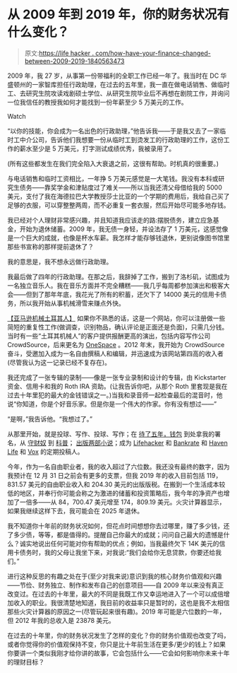 # 从 2009 年到 2019 年，你的财务状况有什么变化？

> 原文:[https://life hacker . com/how-have-your-finance-changed-between-2009-2019-1840563473](https://lifehacker.com/how-have-your-finances-changed-between-2009-and-2019-1840563473)

2009 年，我 27 岁，从事第一份带福利的全职工作已经一年了。我当时在 DC 华盛顿州的一家智库担任行政助理，在过去的五年里，我一直在做电话销售、做临时工、去研究生院攻读戏剧硕士学位、从研究生院毕业后不再想在剧院工作，并询问一位我信任的教授我如何才能找到一份年薪至少 5 万美元的工作。

Watch

“以你的技能，你会成为一名出色的行政助理，”他告诉我——于是我又去了一家临时工中介公司，告诉他们我想要一份从临时工到烫发工的行政助理的工作，这份工作的薪水至少是 5 万美元，打字测试成绩优秀，我被录用了。

(所有这些都发生在我们完全陷入大衰退之前，这很有帮助。时机真的很重要。)

与电话销售和临时工资相比，一年挣 5 万美元感觉是一大笔钱。我没有本科或研究生债务——靠奖学金和津贴度过了难关——所以当我还清父母借给我的 5000 美元，支付了我在海德拉巴大学教授莎士比亚的一个学期的费用后，我给自己买了足够的衣服，可以穿整整两周，而不必重复一套衣服，然后开始尽可能多地存钱。

我已经对个人理财非常感兴趣，并且知道我应该走的路:摆脱债务，建立应急基金，开始为退休储蓄。2009 年，我无债一身轻，并设法存了 1 万美元，这感觉像是一个巨大的成就，也像是杯水车薪。我怎样才能存够钱退休，更别说像图书馆里那些书宣称的那样提前退休了？

我的意思是，我不想永远做行政助理。

我最后做了四年的行政助理。在那之后，我辞掉了工作，搬到了洛杉矶，试图成为一名独立音乐人。我在音乐方面并不完全糟糕——我几乎每周都参加演出和极客大会——但到了那年年底，我花光了所有的积蓄，还欠下了 14000 美元的信用卡债务，所以我开始从事机械滑雪来赚点外快。

[【亚马逊机械土耳其人】](https://www.mturk.com/) 如果你不熟悉的话，这是一个网站，你可以注册做一些简短的重复性工作(做调查，识别物品，确认评论是正面还是负面)，只需几分钱。当时有一些“土耳其机械人”的客户提供报酬更高的演出，包括内容写作公司 CrowdSource，后来更名为 [OneSpace](https://www.crowdsource.com/workforce/) 。2012 年末，我开始为 CrowdSource 奋斗，受邀加入成为一名自由撰稿人和编辑，并迅速成为该网站第四高的收入者(尽管我认为这一记录已经不复存在)。

我还完成了一张专辑的录制——像是一张专业录制和设计的专辑，由 Kickstarter 资金、信用卡和我的 Roth IRA 资助。(让我告诉你吧，从那个 Roth 里套现是我在过去十年里犯的最大的金钱错误之一。)当我和录音师一起检查最后的混音时，他说“你知道，你是个好音乐家。但是你是一个伟大的作家。你有没有想过——”

“是啊，”我告诉他。“我想过了。”

从那里开始，就是投球、写作、投球、写作；在 [待了五年，钱包](https://www.thebillfold.com/) 到处拿我的署名，从 [守财奴](https://www.thepennyhoarder.com/author/nicoledieker/) 到 [科普](https://www.popsci.com/hamilton-musical-most-addicting-album-ever/)； [出版两部小说](https://www.nicoledieker.com/books/)；成为 [Lifehacker](https://kinja.com/nicoledieker) 和 [Bankrate](https://www.bankrate.com/authors/nicole-dieker/) 和 [Haven Life](https://havenlife.com/blog/) 和 [Vox](https://www.vox.com/the-goods/2019/3/26/18255131/moving-midwest-cedar-rapids) 的定期投稿人。

今年，作为一名自由职业者，我的收入超过了六位数。我还没有最终的数字，因为我预计在 12 月 31 日之前会有更多的支票，但我 2019 年的收入目前包括 119，831.57 美元的自由职业收入和 204.30 美元的出版版税。在搬到一个生活成本较低的地区，并奉行你可能会称之为激进的储蓄和投资策略后，我今年的净资产也增加了一倍多——从 84，700.47 美元增至 174，809.19 美元。火灾计算器显示，如果我继续这样下去，我可能会在 2025 年退休。

我不知道你十年前的财务状况如何，但花点时间想想你去过哪里，赚了多少钱，还了多少债，等等，都是值得的。提醒自己你最大的成就；问问自己最大的遗憾是什么？诚实地说出任何可能对你有帮助的优点；例如，当我最终欠下 14K 美元的信用卡债务时，我的父母让我坐下来，对我说:“我们会给你无息贷款，你要还给我们。”

进行这种反思的有趣之处在于(至少对我来说)意识到我的核心财务价值观和兴趣——节俭、财务独立、制作和发布自己的创意项目——自 2009 年以来没有真正改变过。在过去的十年里，最大的不同是我既工作又幸运地进入了一个可以成倍增加收入的职业。我很清楚地知道，我目前的收益率只是暂时的，这也是我不太相信那些火灾计算器的原因之一(尽管玩起来很有趣)。2019 年可能是六位数的一年，但 2012 年我的总收入是 23878 美元。

在过去的十年里，你的财务状况发生了怎样的变化？你的财务价值观也改变了吗，或者你觉得你的价值观保持不变，你只是比十年前生活在更多/更少的钱上？如果你要讲一个类似我刚才给你讲的故事，它会包括什么——它会如何影响你未来十年的理财目标？